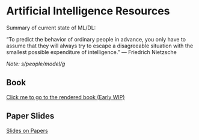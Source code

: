 # Artificial Intelligence Resources

Summary of current state of ML/DL:

“To predict the behavior of ordinary people in advance, you only have to assume that they will always try to escape a 
disagreeable situation with the smallest possible expenditure of intelligence.”
― Friedrich Nietzsche

_Note: s/people/model/g_

## Book

[Click me to go to the rendered book (Early WIP)](https://francisco-perez-sorrosal.github.io/ai-resources/)

## Paper Slides

[Slides on Papers](https://github.com/francisco-perez-sorrosal/deep-learning-papers)

